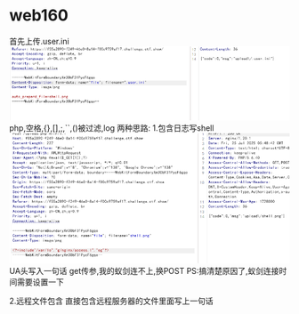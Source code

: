 # web160
首先上传.user.ini
![](vx_images/375095206611720.png)
php,空格,{},[],;,``,()被过滤,log
两种思路:
1.包含日志写shell
![](vx_images/550448786658479.png)
UA头写入一句话
get传参,我的蚁剑连不上,换POST
PS:搞清楚原因了,蚁剑连接时间需要设置一下

2.远程文件包含
直接包含远程服务器的文件里面写上一句话